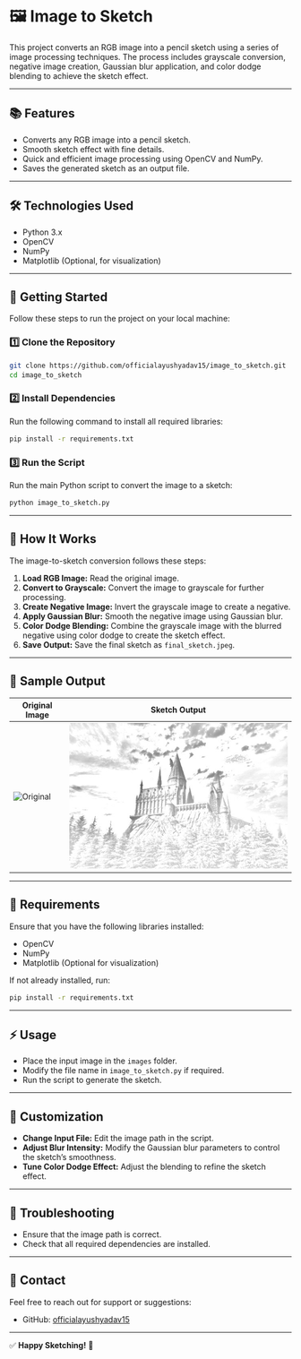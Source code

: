 # 🖼️ Image to Sketch

This project converts an RGB image into a pencil sketch using a series of image processing techniques. The process includes grayscale conversion, negative image creation, Gaussian blur application, and color dodge blending to achieve the sketch effect.

---

## 📚 Features
- Converts any RGB image into a pencil sketch.
- Smooth sketch effect with fine details.
- Quick and efficient image processing using OpenCV and NumPy.
- Saves the generated sketch as an output file.

---

## 🛠️ Technologies Used
- Python 3.x
- OpenCV
- NumPy
- Matplotlib (Optional, for visualization)



---

## 🚀 Getting Started
Follow these steps to run the project on your local machine:

### 1️⃣ Clone the Repository
```bash
git clone https://github.com/officialayushyadav15/image_to_sketch.git
cd image_to_sketch
```

### 2️⃣ Install Dependencies
Run the following command to install all required libraries:
```bash
pip install -r requirements.txt
```

### 3️⃣ Run the Script
Run the main Python script to convert the image to a sketch:
```bash
python image_to_sketch.py
```

---

## 📝 How It Works
The image-to-sketch conversion follows these steps:

1. **Load RGB Image:** Read the original image.
2. **Convert to Grayscale:** Convert the image to grayscale for further processing.
3. **Create Negative Image:** Invert the grayscale image to create a negative.
4. **Apply Gaussian Blur:** Smooth the negative image using Gaussian blur.
5. **Color Dodge Blending:** Combine the grayscale image with the blurred negative using color dodge to create the sketch effect.
6. **Save Output:** Save the final sketch as `final_sketch.jpeg`.

---

## 📸 Sample Output
| Original Image | Sketch Output |
|----------------|----------------|
| ![Original](image.jpeg) | ![Sketch](final_sketch.jpeg) |

---

## 📄 Requirements
Ensure that you have the following libraries installed:
- OpenCV
- NumPy
- Matplotlib (Optional for visualization)

If not already installed, run:
```bash
pip install -r requirements.txt
```

---

## ⚡ Usage
- Place the input image in the `images` folder.
- Modify the file name in `image_to_sketch.py` if required.
- Run the script to generate the sketch.

---

## 🧩 Customization
- **Change Input File:** Edit the image path in the script.
- **Adjust Blur Intensity:** Modify the Gaussian blur parameters to control the sketch’s smoothness.
- **Tune Color Dodge Effect:** Adjust the blending to refine the sketch effect.

---

## 🐞 Troubleshooting
- Ensure that the image path is correct.
- Check that all required dependencies are installed.

---

## 📧 Contact
Feel free to reach out for support or suggestions:
- GitHub: [officialayushyadav15](https://github.com/officialayushyadav15)


---

✅ **Happy Sketching!** 🎨

